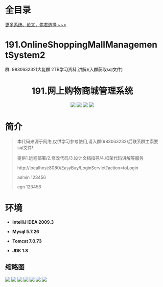 # 全目录

[更多系统、论文，供君选择 ~~>](https://www.yuque.com/wisebit/blog)
# 191.OnlineShoppingMallManagementSystem2

<p>群: 983063232(大佬群 2TB学习资料,讲解)(入群获取sql文件)</p>

<p><h1 align="center">191.网上购物商城管理系统</h1></p>


<p align="center">
	<img src="https://img.shields.io/badge/jdk-1.8-orange.svg"/>
    <img src="https://img.shields.io/badge/servlet-5.x-lightgrey.svg"/>
    <img src="https://img.shields.io/badge/jsp-3.x-blue.svg"/>
    <img src="https://img.shields.io/badge/jdbc-5.x-yellow.svg"/>
</p>

# 简介


> 本代码来源于网络,仅供学习参考使用,请入群(983063232)后联系群主索要sql文件!
>
> 提供1.远程部署/2.修改代码/3.设计文档指导/4.框架代码讲解等服务
> 
> http://localhost:8080/EasyBuy/LoginServlet?action=toLogin
> 
> admin 123456 
> 
> cgn  123456
> 


# 环境

- <b>IntelliJ IDEA 2009.3</b>

- <b>Mysql 5.7.26</b>

- <b>Tomcat 7.0.73</b>

- <b>JDK 1.8</b>




## 缩略图

![](https://bitwise.oss-cn-heyuan.aliyuncs.com/2024/9/10/d5a66d80-99b7-4804-b90b-dadbca2aa2d9.png)
![](https://bitwise.oss-cn-heyuan.aliyuncs.com/2024/9/10/69f73bb7-086d-4f8f-9bf9-771a9a1c2b71.png)
![](https://bitwise.oss-cn-heyuan.aliyuncs.com/2024/9/10/14e78c8d-ae50-4020-a87e-76fa2729cd52.png)
![](https://bitwise.oss-cn-heyuan.aliyuncs.com/2024/9/10/f943a52f-b91e-437d-86a5-a41436405fa5.png)
![](https://bitwise.oss-cn-heyuan.aliyuncs.com/2024/9/10/21e599e2-ac8a-4724-9667-b2af4eff9317.png)
![](https://bitwise.oss-cn-heyuan.aliyuncs.com/2024/9/10/3eaa88fe-fc84-49ce-9d76-524fa2c70198.png)
![](https://bitwise.oss-cn-heyuan.aliyuncs.com/2024/9/10/88c6955d-0af6-4ae9-823c-5f97c7a10d43.png)


